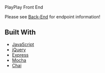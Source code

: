 PlayPlay Front End

Please see [Back-End](https://github.com/abroberts5/play-app) for endpoint information!

## Built With

* [JavaScript](https://www.javascript.com/)
* [jQuery](https://jquery.com/)
* [Express](https://expressjs.com/)
* [Mocha](https://mochajs.org/)
* [Chai](https://chaijs.com/)

